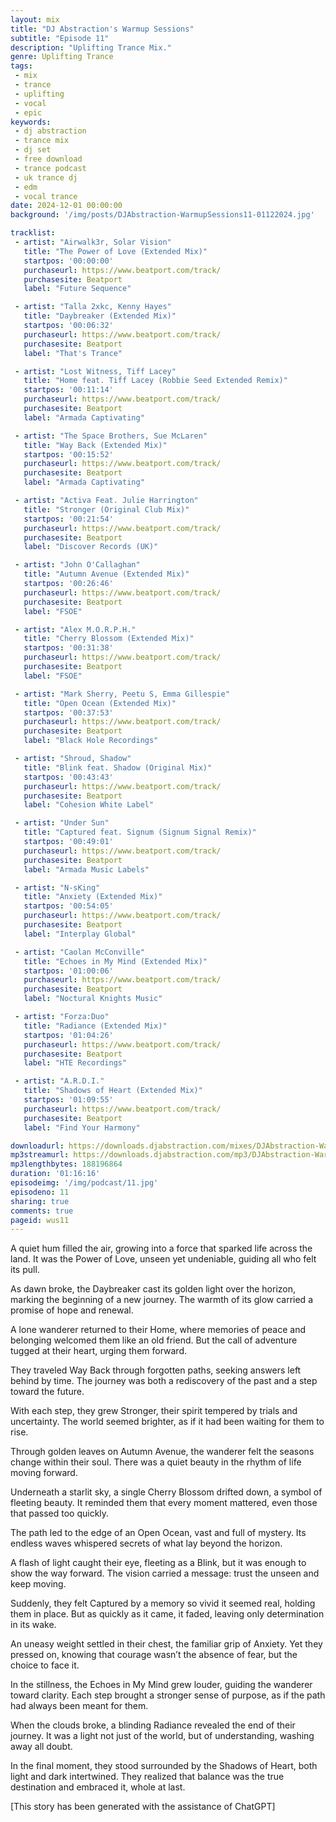 ```yaml
---
layout: mix
title: "DJ Abstraction's Warmup Sessions"
subtitle: "Episode 11"
description: "Uplifting Trance Mix."
genre: Uplifting Trance
tags:
 - mix
 - trance
 - uplifting
 - vocal
 - epic
keywords:
 - dj abstraction
 - trance mix
 - dj set
 - free download
 - trance podcast
 - uk trance dj
 - edm
 - vocal trance
date: 2024-12-01 00:00:00
background: '/img/posts/DJAbstraction-WarmupSessions11-01122024.jpg'

tracklist:
 - artist: "Airwalk3r, Solar Vision"
   title: "The Power of Love (Extended Mix)"
   startpos: '00:00:00'
   purchaseurl: https://www.beatport.com/track/
   purchasesite: Beatport
   label: "Future Sequence"

 - artist: "Talla 2xkc, Kenny Hayes"
   title: "Daybreaker (Extended Mix)"
   startpos: '00:06:32'
   purchaseurl: https://www.beatport.com/track/
   purchasesite: Beatport
   label: "That's Trance"

 - artist: "Lost Witness, Tiff Lacey"
   title: "Home feat. Tiff Lacey (Robbie Seed Extended Remix)"
   startpos: '00:11:14'
   purchaseurl: https://www.beatport.com/track/
   purchasesite: Beatport
   label: "Armada Captivating"

 - artist: "The Space Brothers, Sue McLaren"
   title: "Way Back (Extended Mix)"
   startpos: '00:15:52'
   purchaseurl: https://www.beatport.com/track/
   purchasesite: Beatport
   label: "Armada Captivating"

 - artist: "Activa Feat. Julie Harrington"
   title: "Stronger (Original Club Mix)"
   startpos: '00:21:54'
   purchaseurl: https://www.beatport.com/track/
   purchasesite: Beatport
   label: "Discover Records (UK)"

 - artist: "John O'Callaghan"
   title: "Autumn Avenue (Extended Mix)"
   startpos: '00:26:46'
   purchaseurl: https://www.beatport.com/track/
   purchasesite: Beatport
   label: "FSOE"

 - artist: "Alex M.O.R.P.H."
   title: "Cherry Blossom (Extended Mix)"
   startpos: '00:31:38'
   purchaseurl: https://www.beatport.com/track/
   purchasesite: Beatport
   label: "FSOE"

 - artist: "Mark Sherry, Peetu S, Emma Gillespie"
   title: "Open Ocean (Extended Mix)"
   startpos: '00:37:53'
   purchaseurl: https://www.beatport.com/track/
   purchasesite: Beatport
   label: "Black Hole Recordings"

 - artist: "Shroud, Shadow"
   title: "Blink feat. Shadow (Original Mix)"
   startpos: '00:43:43'
   purchaseurl: https://www.beatport.com/track/
   purchasesite: Beatport
   label: "Cohesion White Label"

 - artist: "Under Sun"
   title: "Captured feat. Signum (Signum Signal Remix)"
   startpos: '00:49:01'
   purchaseurl: https://www.beatport.com/track/
   purchasesite: Beatport
   label: "Armada Music Labels"

 - artist: "N-sKing"
   title: "Anxiety (Extended Mix)"
   startpos: '00:54:05'
   purchaseurl: https://www.beatport.com/track/
   purchasesite: Beatport
   label: "Interplay Global"

 - artist: "Caolan McConville"
   title: "Echoes in My Mind (Extended Mix)"
   startpos: '01:00:06'
   purchaseurl: https://www.beatport.com/track/
   purchasesite: Beatport
   label: "Noctural Knights Music"

 - artist: "Forza:Duo"
   title: "Radiance (Extended Mix)"
   startpos: '01:04:26'
   purchaseurl: https://www.beatport.com/track/
   purchasesite: Beatport
   label: "HTE Recordings"

 - artist: "A.R.D.I."
   title: "Shadows of Heart (Extended Mix)"
   startpos: '01:09:55'
   purchaseurl: https://www.beatport.com/track/
   purchasesite: Beatport
   label: "Find Your Harmony"

downloadurl: https://downloads.djabstraction.com/mixes/DJAbstraction-WarmupSessions11-01122024.zip
mp3streamurl: https://downloads.djabstraction.com/mp3/DJAbstraction-WarmupSessions11-01122024.mp3
mp3lengthbytes: 188196864
duration: '01:16:16'
episodeimg: '/img/podcast/11.jpg'
episodeno: 11
sharing: true
comments: true
pageid: wus11
---
```


A quiet hum filled the air, growing into a force that sparked life across the land. It was the Power of Love, unseen yet undeniable, guiding all who felt its pull.

As dawn broke, the Daybreaker cast its golden light over the horizon, marking the beginning of a new journey. The warmth of its glow carried a promise of hope and renewal.

A lone wanderer returned to their Home, where memories of peace and belonging welcomed them like an old friend. But the call of adventure tugged at their heart, urging them forward.

They traveled Way Back through forgotten paths, seeking answers left behind by time. The journey was both a rediscovery of the past and a step toward the future.

With each step, they grew Stronger, their spirit tempered by trials and uncertainty. The world seemed brighter, as if it had been waiting for them to rise.

Through golden leaves on Autumn Avenue, the wanderer felt the seasons change within their soul. There was a quiet beauty in the rhythm of life moving forward.

Underneath a starlit sky, a single Cherry Blossom drifted down, a symbol of fleeting beauty. It reminded them that every moment mattered, even those that passed too quickly.

The path led to the edge of an Open Ocean, vast and full of mystery. Its endless waves whispered secrets of what lay beyond the horizon.

A flash of light caught their eye, fleeting as a Blink, but it was enough to show the way forward. The vision carried a message: trust the unseen and keep moving.

Suddenly, they felt Captured by a memory so vivid it seemed real, holding them in place. But as quickly as it came, it faded, leaving only determination in its wake.

An uneasy weight settled in their chest, the familiar grip of Anxiety. Yet they pressed on, knowing that courage wasn’t the absence of fear, but the choice to face it.

In the stillness, the Echoes in My Mind grew louder, guiding the wanderer toward clarity. Each step brought a stronger sense of purpose, as if the path had always been meant for them.

When the clouds broke, a blinding Radiance revealed the end of their journey. It was a light not just of the world, but of understanding, washing away all doubt.

In the final moment, they stood surrounded by the Shadows of Heart, both light and dark intertwined. They realized that balance was the true destination and embraced it, whole at last.

[This story has been generated with the assistance of ChatGPT]